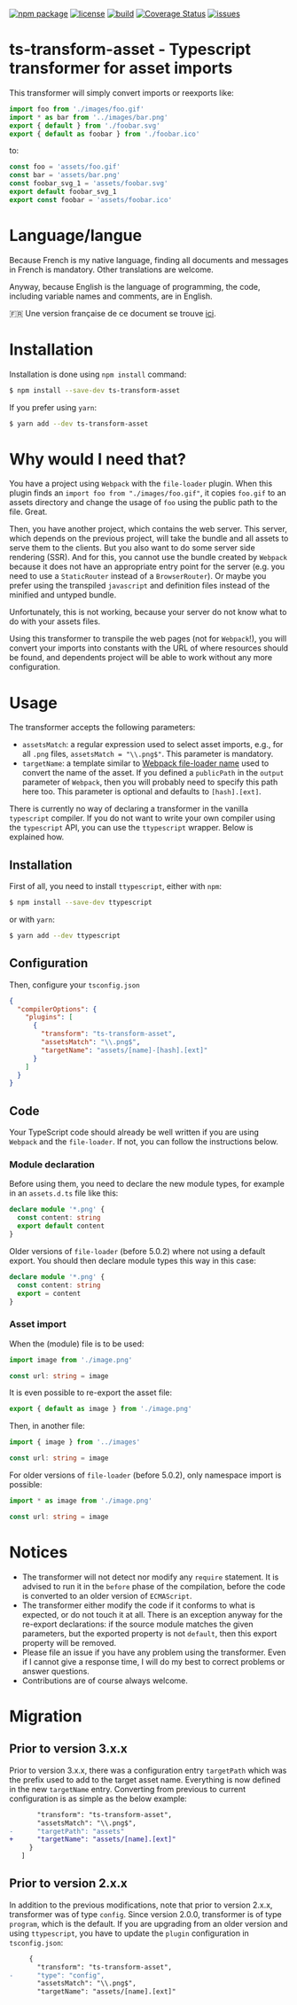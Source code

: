 [![npm package](https://badge.fury.io/js/ts-transform-asset.svg)](https://www.npmjs.com/package/ts-transform-asset)
[![license](https://img.shields.io/github/license/slune-org/ts-transform-asset.svg)](https://github.com/slune-org/ts-transform-asset/blob/master/LICENSE)
[![build](https://travis-ci.org/slune-org/ts-transform-asset.svg?branch=master)](https://travis-ci.com/slune-org/ts-transform-asset)
[![Coverage Status](https://coveralls.io/repos/github/slune-org/ts-transform-asset/badge.svg?branch=master)](https://coveralls.io/github/slune-org/ts-transform-asset?branch=master)
[![issues](https://img.shields.io/github/issues/slune-org/ts-transform-asset.svg)](https://github.com/slune-org/ts-transform-asset/issues)

# ts-transform-asset - Typescript transformer for asset imports

This transformer will simply convert imports or reexports like:

```typescript
import foo from './images/foo.gif'
import * as bar from '../images/bar.png'
export { default } from './foobar.svg'
export { default as foobar } from './foobar.ico'
```

to:

```typescript
const foo = 'assets/foo.gif'
const bar = 'assets/bar.png'
const foobar_svg_1 = 'assets/foobar.svg'
export default foobar_svg_1
export const foobar = 'assets/foobar.ico'
```

# Language/langue

Because French is my native language, finding all documents and messages in French is mandatory. Other translations are welcome.

Anyway, because English is the language of programming, the code, including variable names and comments, are in English.

:fr: Une version française de ce document se trouve [ici](doc/fr/README.md).

# Installation

Installation is done using `npm install` command:

```bash
$ npm install --save-dev ts-transform-asset
```

If you prefer using `yarn`:

```bash
$ yarn add --dev ts-transform-asset
```

# Why would I need that?

You have a project using `Webpack` with the `file-loader` plugin. When this plugin finds an `import foo from "./images/foo.gif"`, it copies `foo.gif` to an assets directory and change the usage of `foo` using the public path to the file. Great.

Then, you have another project, which contains the web server. This server, which depends on the previous project, will take the bundle and all assets to serve them to the clients. But you also want to do some server side rendering (SSR). And for this, you cannot use the bundle created by `Webpack` because it does not have an appropriate entry point for the server (e.g. you need to use a `StaticRouter` instead of a `BrowserRouter`). Or maybe you prefer using the transpiled `javascript` and definition files instead of the minified and untyped bundle.

Unfortunately, this is not working, because your server do not know what to do with your assets files.

Using this transformer to transpile the web pages (not for `Webpack`!), you will convert your imports into constants with the URL of where resources should be found, and dependents project will be able to work without any more configuration.

# Usage

The transformer accepts the following parameters:

- `assetsMatch`: a regular expression used to select asset imports, e.g., for all `.png` files, `assetsMatch = "\\.png$"`. This parameter is mandatory.
- `targetName`: a template similar to [Webpack file-loader name](https://webpack.js.org/loaders/file-loader/#name) used to convert the name of the asset. If you defined a `publicPath` in the `output` parameter of `Webpack`, then you will probably need to specify this path here too. This parameter is optional and defaults to `[hash].[ext]`.

There is currently no way of declaring a transformer in the vanilla `typescript` compiler. If you do not want to write your own compiler using the `typescript` API, you can use the `ttypescript` wrapper. Below is explained how.

## Installation

First of all, you need to install `ttypescript`, either with `npm`:

```bash
$ npm install --save-dev ttypescript
```

or with `yarn`:

```bash
$ yarn add --dev ttypescript
```

## Configuration

Then, configure your `tsconfig.json`

```json
{
  "compilerOptions": {
    "plugins": [
      {
        "transform": "ts-transform-asset",
        "assetsMatch": "\\.png$",
        "targetName": "assets/[name]-[hash].[ext]"
      }
    ]
  }
}
```

## Code

Your TypeScript code should already be well written if you are using `Webpack` and the `file-loader`. If not, you can follow the instructions below.

### Module declaration

Before using them, you need to declare the new module types, for example in an `assets.d.ts` file like this:

```typescript
declare module '*.png' {
  const content: string
  export default content
}
```

Older versions of `file-loader` (before 5.0.2) where not using a default export. You should then declare module types this way in this case:

```typescript
declare module '*.png' {
  const content: string
  export = content
}
```

### Asset import

When the (module) file is to be used:

```typescript
import image from './image.png'

const url: string = image
```

It is even possible to re-export the asset file:

```typescript
export { default as image } from './image.png'
```

Then, in another file:

```typescript
import { image } from '../images'

const url: string = image
```

For older versions of `file-loader` (before 5.0.2), only namespace import is possible:

```typescript
import * as image from './image.png'

const url: string = image
```

# Notices

- The transformer will not detect nor modify any `require` statement. It is advised to run it in the `before` phase of the compilation, before the code is converted to an older version of `ECMAScript`.
- The transformer either modify the code if it conforms to what is expected, or do not touch it at all. There is an exception anyway for the re-export declarations: if the source module matches the given parameters, but the exported property is not `default`, then this export property will be removed.
- Please file an issue if you have any problem using the transformer. Even if I cannot give a response time, I will do my best to correct problems or answer questions.
- Contributions are of course always welcome.

# Migration

## Prior to version 3.x.x

Prior to version 3.x.x, there was a configuration entry `targetPath` which was the prefix used to add to the target asset name. Everything is now defined in the new `targetName` entry. Converting from previous to current configuration is as simple as the below example:

```diff
       "transform": "ts-transform-asset",
       "assetsMatch": "\\.png$",
-      "targetPath": "assets"
+      "targetName": "assets/[name].[ext]"
     }
   ]
```

## Prior to version 2.x.x

In addition to the previous modifications, note that prior to version 2.x.x, transformer was of type `config`. Since version 2.0.0, transformer is of type `program`, which is the default. If you are upgrading from an older version and using `ttypescript`, you have to update the `plugin` configuration in `tsconfig.json`:

```diff
     {
       "transform": "ts-transform-asset",
-      "type": "config",
       "assetsMatch": "\\.png$",
       "targetName": "assets/[name].[ext]"
```
